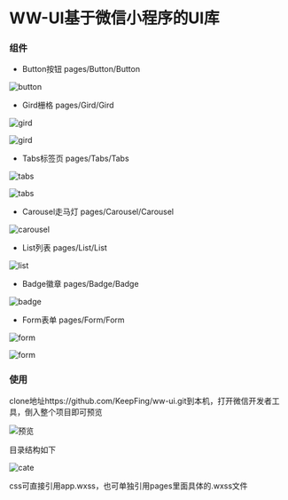 # **WW-UI基于微信小程序的UI库**
### 组件

- Button按钮 pages/Button/Button

![button](https://github.com/KeepFing/Github_test/blob/master/image/button.png)

- Gird栅格 pages/Gird/Gird

![gird](https://github.com/KeepFing/Github_test/blob/master/image/gird1.png)

![gird](https://github.com/KeepFing/Github_test/blob/master/image/gird2.png)

- Tabs标签页 pages/Tabs/Tabs

![tabs](https://github.com/KeepFing/Github_test/blob/master/image/tabs1.png)

![tabs](https://github.com/KeepFing/Github_test/blob/master/image/tabs2.png)

- Carousel走马灯 pages/Carousel/Carousel

![carousel](https://github.com/KeepFing/Github_test/blob/master/image/carousel.png)

- List列表 pages/List/List

![list](https://github.com/KeepFing/Github_test/blob/master/image/list.png)

- Badge徽章 pages/Badge/Badge

![badge](https://github.com/KeepFing/Github_test/blob/master/image/badge.png)

- Form表单 pages/Form/Form

![form](https://github.com/KeepFing/Github_test/blob/master/image/form1.png)

![form](https://github.com/KeepFing/Github_test/blob/master/image/form2.png)

### 使用
clone地址https://github.com/KeepFing/ww-ui.git到本机，打开微信开发者工具，倒入整个项目即可预览

![预览](https://github.com/KeepFing/Github_test/blob/master/image/index.png)

目录结构如下

![cate](https://github.com/KeepFing/Github_test/blob/master/image/catelog.png)

css可直接引用app.wxss，也可单独引用pages里面具体的.wxss文件
 
